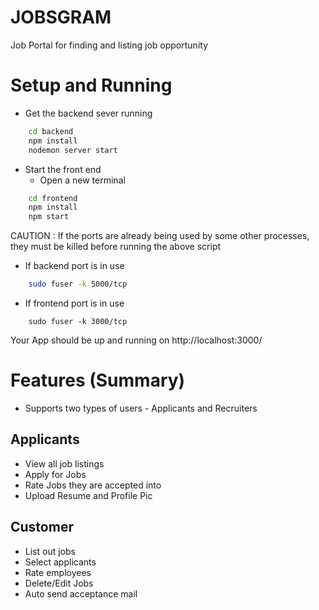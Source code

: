 # JOBSGRAM
Job Portal for finding and listing job opportunity

# Setup and Running 

* Get the backend sever running

```bash
    cd backend
    npm install
    nodemon server start
```

* Start the front end
  *  Open a new terminal

```bash
    cd frontend
    npm install
    npm start
```

CAUTION : If the ports are already being used by some other processes, they must be killed before running the above script
* If backend port is in use
```bash
    sudo fuser -k 5000/tcp
```
* If frontend port is in use
``` 
    sudo fuser -k 3000/tcp
```

Your App should be up and running on http://localhost:3000/

# Features (Summary)

* Supports two types of users - Applicants and Recruiters

## Applicants 
* View all job listings
* Apply for Jobs
* Rate Jobs they are accepted into
* Upload Resume and Profile Pic

## Customer
* List out jobs
* Select applicants
* Rate employees
* Delete/Edit Jobs
* Auto send acceptance mail